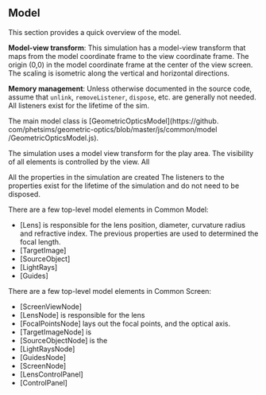 ## Model

This section provides a quick overview of the model.



**Model-view transform**: This simulation has a model-view transform that 
maps from the model coordinate frame to the view coordinate frame. 
The origin (0,0) in the model coordinate frame at the center of the 
view screen. The scaling is isometric along the vertical and horizontal 
directions. 

**Memory management**: Unless otherwise documented in the source code, 
assume that `unlink`, `removeListener`, `dispose`, etc. are generally not 
needed. All listeners exist for the lifetime of the sim. 


The main model class is [GeometricOpticsModel](https://github.
com/phetsims/geometric-optics/blob/master/js/common/model
/GeometricOpticsModel.js). 

The simulation uses a model view transform for the play area.
The visibility of all elements is controlled by the view. All 

All the properties in the simulation are created
The listeners to the properties exist for the lifetime of the simulation 
and do not need to be disposed.

There are a few top-level model elements in Common Model:

* [Lens] is responsible for the lens position, diameter, curvature 
  radius and refractive index. The previous properties are used to 
  determined the focal length.
* [TargetImage] 
* [SourceObject] 
* [LightRays]
* [Guides]


There are a few top-level model elements in Common Screen:

* [ScreenViewNode]
* [LensNode] is responsible for the lens
* [FocalPointsNode] lays out the focal points, and the optical axis.
* [TargetImageNode] is 
* [SourceObjectNode] is the 
* [LightRaysNode]
* [GuidesNode]   
* [ScreenNode]
* [LensControlPanel]
* [ControlPanel]
